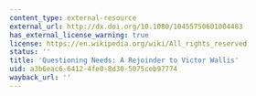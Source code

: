 ```yaml
---
content_type: external-resource
external_url: http://dx.doi.org/10.1080/10455750601004483
has_external_license_warning: true
license: https://en.wikipedia.org/wiki/All_rights_reserved
status: ''
title: 'Questioning Needs: A Rejoinder to Victor Wallis'
uid: a3b6eac6-6412-4fe0-8d30-5075ceb97774
wayback_url: ''
---
```

